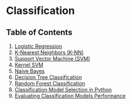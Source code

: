 # Classification

## Table of Contents

1. [Logistic Regression](1_Logistic_Regression)
2. [K-Nearest Neighbors (K-NN)](2_K-Nearest_Neighbors_(K-NN))
3. [Support Vector Machine (SVM)](3_Support_Vector_Machine_(SVM))
4. [Kernel SVM](4_Kernel_SVM)
5. [Naive Bayes](5_Naive_Bayes)
6. [Decision Tree Classification](6_Decision_Tree_Classification)
7. [Random Forest Classification](7_Random_Forest_Classification)
8. [Classification Model Selection in Python](8_Classification_Model_Selection_in_Python)
9. [Evaluating Classification Models Performance](9_Evaluating_Classification_Models_Performance)